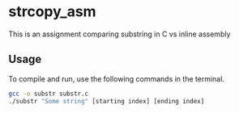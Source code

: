 # strcopy_asm
This is an assignment comparing substring in C vs inline assembly

## Usage
To compile and run, use the following commands in the terminal.
```bash
gcc -o substr substr.c
./substr "Some string" [starting index] [ending index]
```
